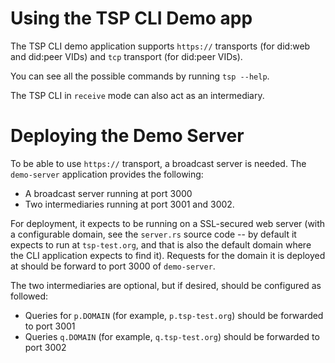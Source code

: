 Using the TSP CLI Demo app
==========================
The TSP CLI demo application supports `https://` transports (for did:web and did:peer VIDs) and `tcp` transport (for did:peer VIDs).

You can see all the possible commands by running `tsp --help`.

The TSP CLI in `receive` mode can also act as an intermediary.

Deploying the Demo Server
=========================
To be able to use `https://` transport, a broadcast server is needed. The `demo-server` application provides the following:

* A broadcast server running at port 3000
* Two intermediaries running at port 3001 and 3002.

For deployment, it expects to be running on a SSL-secured web server (with a configurable domain, see the `server.rs` source code -- by default
it expects to run at `tsp-test.org`, and that is also the default domain where the CLI application expects to find it). Requests for the domain
it is deployed at should be forward to port 3000 of `demo-server`.

The two intermediaries are optional, but if desired, should be configured as followed:

* Queries for `p.DOMAIN` (for example, `p.tsp-test.org`) should be forwarded to port 3001
* Queries `q.DOMAIN` (for example, `q.tsp-test.org`) should be forwarded to port 3002
